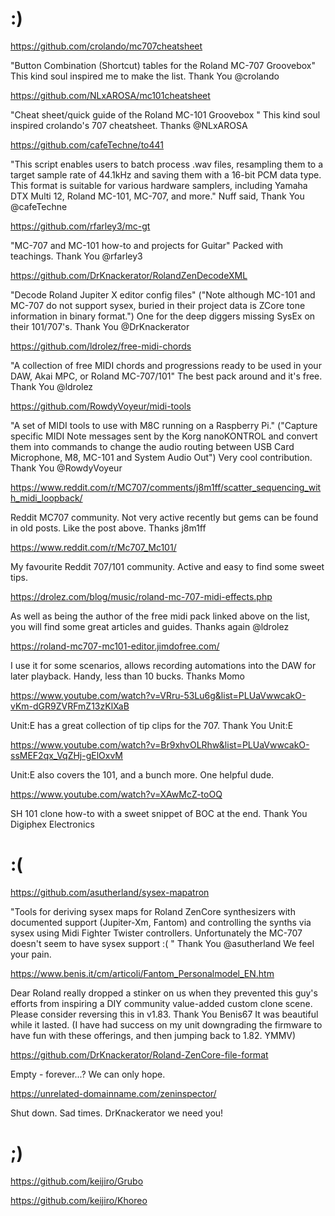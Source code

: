 # :)

https://github.com/crolando/mc707cheatsheet

"Button Combination (Shortcut) tables for the Roland MC-707 Groovebox" This kind soul inspired me to make the list. Thank You @crolando

https://github.com/NLxAROSA/mc101cheatsheet

"Cheat sheet/quick guide of the Roland MC-101 Groovebox " This kind soul inspired crolando's 707 cheatsheet. Thanks @NLxAROSA

https://github.com/cafeTechne/to441

"This script enables users to batch process .wav files, resampling them to a target sample rate of 44.1kHz and saving them with a 16-bit PCM data type. This format is suitable for various hardware samplers, including Yamaha DTX Multi 12, Roland MC-101, MC-707, and more." Nuff said, Thank You @cafeTechne

https://github.com/rfarley3/mc-gt

"MC-707 and MC-101 how-to and projects for Guitar" Packed with teachings. Thank You @rfarley3

https://github.com/DrKnackerator/RolandZenDecodeXML

"Decode Roland Jupiter X editor config files" ("Note although MC-101 and MC-707 do not support sysex, buried in their project data is ZCore tone information in binary format.") One for the deep diggers missing SysEx on their 101/707's. Thank You @DrKnackerator

https://github.com/ldrolez/free-midi-chords

"A collection of free MIDI chords and progressions ready to be used in your DAW, Akai MPC, or Roland MC-707/101" The best pack around and it's free. Thank You @ldrolez

https://github.com/RowdyVoyeur/midi-tools

"A set of MIDI tools to use with M8C running on a Raspberry Pi." ("Capture specific MIDI Note messages sent by the Korg nanoKONTROL and convert them into commands to change the audio routing between USB Card Microphone, M8, MC-101 and System Audio Out") Very cool contribution. Thank You @RowdyVoyeur

https://www.reddit.com/r/MC707/comments/j8m1ff/scatter_sequencing_with_midi_loopback/

Reddit MC707 community. Not very active recently but gems can be found in old posts. Like the post above. Thanks j8m1ff

https://www.reddit.com/r/Mc707_Mc101/

My favourite Reddit 707/101 community. Active and easy to find some sweet tips.

https://drolez.com/blog/music/roland-mc-707-midi-effects.php

As well as being the author of the free midi pack linked above on the list, you will find some great articles and guides. Thanks again @ldrolez

https://roland-mc707-mc101-editor.jimdofree.com/

I use it for some scenarios, allows recording automations into the DAW for later playback. Handy, less than 10 bucks. Thanks Momo

https://www.youtube.com/watch?v=VRru-53Lu6g&list=PLUaVwwcakO-vKm-dGR9ZVRFmZ13zKlXaB

Unit:E has a great collection of tip clips for the 707. Thank You Unit:E

https://www.youtube.com/watch?v=Br9xhvOLRhw&list=PLUaVwwcakO-ssMEF2qx_VqZHj-gElOxvM

Unit:E also covers the 101, and a bunch more. One helpful dude.

https://www.youtube.com/watch?v=XAwMcZ-toOQ

SH 101 clone how-to with a sweet snippet of BOC at the end. Thank You Digiphex Electronics



# :(

https://github.com/asutherland/sysex-mapatron

"Tools for deriving sysex maps for Roland ZenCore synthesizers with documented support (Jupiter-Xm, Fantom) and controlling the synths via sysex using Midi Fighter Twister controllers. Unfortunately the MC-707 doesn't seem to have sysex support :( " Thank You @asutherland We feel your pain.

https://www.benis.it/cm/articoli/Fantom_Personalmodel_EN.htm

Dear Roland really dropped a stinker on us when they prevented this guy's efforts from inspiring a DIY community value-added custom clone scene. Please consider reversing this in v1.83. Thank You Benis67 It was beautiful while it lasted. (I have had success on my unit downgrading the firmware to have fun with these offerings, and then jumping back to 1.82. YMMV)

https://github.com/DrKnackerator/Roland-ZenCore-file-format

Empty - forever...? We can only hope.

https://unrelated-domainname.com/zeninspector/

Shut down. Sad times. DrKnackerator we need you!



# ;)

https://github.com/keijiro/Grubo

https://github.com/keijiro/Khoreo
